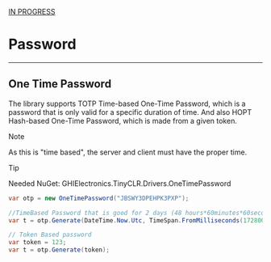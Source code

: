 [IN PROGRESS](error.md) 
# Password
---

## One Time Password

The library supports TOTP Time-based One-Time Password, which is a password that is only valid for a specific duration of time. And also HOPT Hash-based One-Time Password, which is made from a given token.

>[!Note] 
>As this is "time based", the server and client must have the proper time.

>[!TIP]
>Needed NuGet: GHIElectronics.TinyCLR.Drivers.OneTimePassword

```cs
var otp = new OneTimePassword("JBSWY3DPEHPK3PXP");

//TimeBased Password that is good for 2 days (48 hours*60minutes*60seconds)
var t = otp.Generate(DateTime.Now.Utc, TimeSpan.FromMilliseconds(172800*1000));

// Token Based password
var token = 123;
var t = otp.Generate(token);
```